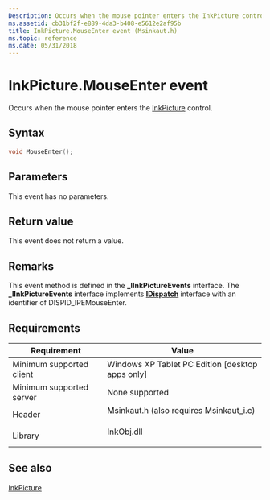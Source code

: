 ```yaml
---
Description: Occurs when the mouse pointer enters the InkPicture control.
ms.assetid: cb31bf2f-e889-4da3-b408-e5612e2af95b
title: InkPicture.MouseEnter event (Msinkaut.h)
ms.topic: reference
ms.date: 05/31/2018
---
```


# InkPicture.MouseEnter event

Occurs when the mouse pointer enters the [InkPicture](inkpicture-control-reference.md) control.

## Syntax


```C++
void MouseEnter();
```



## Parameters

This event has no parameters.

## Return value

This event does not return a value.

## Remarks

This event method is defined in the **\_IInkPictureEvents** interface. The **\_IInkPictureEvents** interface implements [**IDispatch**](/windows/win32/api/oaidl/nn-oaidl-idispatch) interface with an identifier of DISPID\_IPEMouseEnter.

## Requirements



| Requirement | Value |
|-------------------------------------|---------------------------------------------------------------------------------------------------------------------|
| Minimum supported client<br/> | Windows XP Tablet PC Edition \[desktop apps only\]<br/>                                                       |
| Minimum supported server<br/> | None supported<br/>                                                                                           |
| Header<br/>                   | <dl> <dt>Msinkaut.h (also requires Msinkaut\_i.c)</dt> </dl> |
| Library<br/>                  | <dl> <dt>InkObj.dll</dt> </dl>                               |



## See also

<dl> <dt>

[InkPicture](inkpicture-control-reference.md)
</dt> </dl>

 

